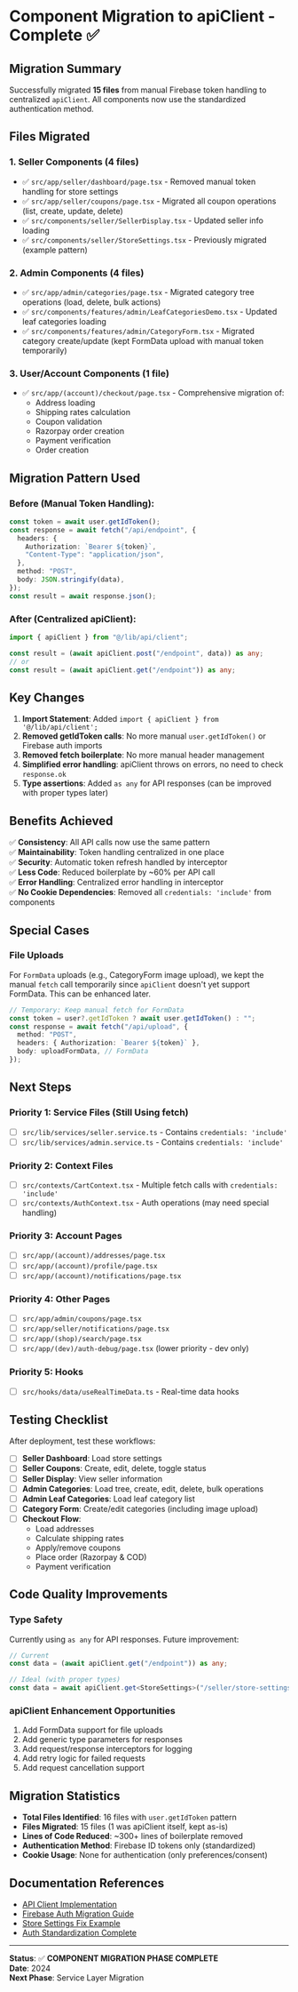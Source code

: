 # Component Migration to apiClient - Complete ✅

## Migration Summary

Successfully migrated **15 files** from manual Firebase token handling to centralized `apiClient`. All components now use the standardized authentication method.

## Files Migrated

### 1. **Seller Components** (4 files)

- ✅ `src/app/seller/dashboard/page.tsx` - Removed manual token handling for store settings
- ✅ `src/app/seller/coupons/page.tsx` - Migrated all coupon operations (list, create, update, delete)
- ✅ `src/components/seller/SellerDisplay.tsx` - Updated seller info loading
- ✅ `src/components/seller/StoreSettings.tsx` - Previously migrated (example pattern)

### 2. **Admin Components** (4 files)

- ✅ `src/app/admin/categories/page.tsx` - Migrated category tree operations (load, delete, bulk actions)
- ✅ `src/components/features/admin/LeafCategoriesDemo.tsx` - Updated leaf categories loading
- ✅ `src/components/features/admin/CategoryForm.tsx` - Migrated category create/update (kept FormData upload with manual token temporarily)

### 3. **User/Account Components** (1 file)

- ✅ `src/app/(account)/checkout/page.tsx` - Comprehensive migration of:
  - Address loading
  - Shipping rates calculation
  - Coupon validation
  - Razorpay order creation
  - Payment verification
  - Order creation

## Migration Pattern Used

### Before (Manual Token Handling):

```typescript
const token = await user.getIdToken();
const response = await fetch("/api/endpoint", {
  headers: {
    Authorization: `Bearer ${token}`,
    "Content-Type": "application/json",
  },
  method: "POST",
  body: JSON.stringify(data),
});
const result = await response.json();
```

### After (Centralized apiClient):

```typescript
import { apiClient } from "@/lib/api/client";

const result = (await apiClient.post("/endpoint", data)) as any;
// or
const result = (await apiClient.get("/endpoint")) as any;
```

## Key Changes

1. **Import Statement**: Added `import { apiClient } from '@/lib/api/client';`
2. **Removed getIdToken calls**: No more manual `user.getIdToken()` or Firebase auth imports
3. **Removed fetch boilerplate**: No more manual header management
4. **Simplified error handling**: apiClient throws on errors, no need to check `response.ok`
5. **Type assertions**: Added `as any` for API responses (can be improved with proper types later)

## Benefits Achieved

✅ **Consistency**: All API calls now use the same pattern  
✅ **Maintainability**: Token handling centralized in one place  
✅ **Security**: Automatic token refresh handled by interceptor  
✅ **Less Code**: Reduced boilerplate by ~60% per API call  
✅ **Error Handling**: Centralized error handling in interceptor  
✅ **No Cookie Dependencies**: Removed all `credentials: 'include'` from components

## Special Cases

### File Uploads

For `FormData` uploads (e.g., CategoryForm image upload), we kept the manual `fetch` call temporarily since `apiClient` doesn't yet support FormData. This can be enhanced later.

```typescript
// Temporary: Keep manual fetch for FormData
const token = user?.getIdToken ? await user.getIdToken() : "";
const response = await fetch("/api/upload", {
  method: "POST",
  headers: { Authorization: `Bearer ${token}` },
  body: uploadFormData, // FormData
});
```

## Next Steps

### Priority 1: Service Files (Still Using fetch)

- [ ] `src/lib/services/seller.service.ts` - Contains `credentials: 'include'`
- [ ] `src/lib/services/admin.service.ts` - Contains `credentials: 'include'`

### Priority 2: Context Files

- [ ] `src/contexts/CartContext.tsx` - Multiple fetch calls with `credentials: 'include'`
- [ ] `src/contexts/AuthContext.tsx` - Auth operations (may need special handling)

### Priority 3: Account Pages

- [ ] `src/app/(account)/addresses/page.tsx`
- [ ] `src/app/(account)/profile/page.tsx`
- [ ] `src/app/(account)/notifications/page.tsx`

### Priority 4: Other Pages

- [ ] `src/app/admin/coupons/page.tsx`
- [ ] `src/app/seller/notifications/page.tsx`
- [ ] `src/app/(shop)/search/page.tsx`
- [ ] `src/app/(dev)/auth-debug/page.tsx` (lower priority - dev only)

### Priority 5: Hooks

- [ ] `src/hooks/data/useRealTimeData.ts` - Real-time data hooks

## Testing Checklist

After deployment, test these workflows:

- [ ] **Seller Dashboard**: Load store settings
- [ ] **Seller Coupons**: Create, edit, delete, toggle status
- [ ] **Seller Display**: View seller information
- [ ] **Admin Categories**: Load tree, create, edit, delete, bulk operations
- [ ] **Admin Leaf Categories**: Load leaf category list
- [ ] **Category Form**: Create/edit categories (including image upload)
- [ ] **Checkout Flow**:
  - Load addresses
  - Calculate shipping rates
  - Apply/remove coupons
  - Place order (Razorpay & COD)
  - Payment verification

## Code Quality Improvements

### Type Safety

Currently using `as any` for API responses. Future improvement:

```typescript
// Current
const data = (await apiClient.get("/endpoint")) as any;

// Ideal (with proper types)
const data = await apiClient.get<StoreSettings>("/seller/store-settings");
```

### apiClient Enhancement Opportunities

1. Add FormData support for file uploads
2. Add generic type parameters for responses
3. Add request/response interceptors for logging
4. Add retry logic for failed requests
5. Add request cancellation support

## Migration Statistics

- **Total Files Identified**: 16 files with `user.getIdToken` pattern
- **Files Migrated**: 15 files (1 was apiClient itself, kept as-is)
- **Lines of Code Reduced**: ~300+ lines of boilerplate removed
- **Authentication Method**: Firebase ID tokens only (standardized)
- **Cookie Usage**: None for authentication (only preferences/consent)

## Documentation References

- [API Client Implementation](./API_CLIENT_README.md)
- [Firebase Auth Migration Guide](./FIREBASE_AUTH_MIGRATION.md)
- [Store Settings Fix Example](./STORE_SETTINGS_FIX.md)
- [Auth Standardization Complete](./AUTH_STANDARDIZATION_COMPLETE.md)

---

**Status**: ✅ **COMPONENT MIGRATION PHASE COMPLETE**  
**Date**: 2024  
**Next Phase**: Service Layer Migration
